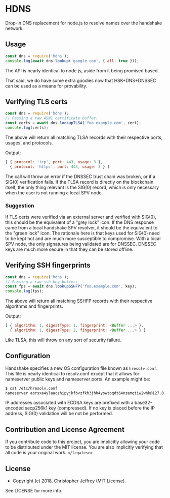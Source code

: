 # HDNS

Drop-in DNS replacement for node.js to resolve names over the handshake
network.

## Usage

``` js
const dns = require('hdns');
console.log(await dns.lookup('google.com', { all: true }));
```

The API is nearly identical to node.js, aside from it being promised based.

That said, we do have some extra goodies now that HSK+DNS+DNSSEC can be used as
a means for provability.

## Verifying TLS certs

``` js
const dns = require('hdns');
// Passing a raw ASN1 certificate buffer:
const certs = await dns.lookupTLSA('foo.example.com', cert);
console.log(certs);
```

The above will return all matching TLSA records with their respective ports,
usages, and protocols.

Output:

``` js
[ { protocol: 'tcp', port: 443, usage: 3 },
  { protocol: 'https', port: 443, usage: 3 } ]
```

The call will throw an error if the DNSSEC trust chain was broken, or if a
SIG(0) verification fails. If the TLSA record is directly on the blockchain
itself, the only thing relevant is the SIG(0) record, which is only necessary
when the user is not running a local SPV node.

### Suggestion

If TLS certs were verified via an external server and verified with SIG(0),
this should be the equivalent of a "grey lock" icon. If the DNS response came
from a local handshake SPV resolver, it should be the equivalent to the "green
lock" icon. The rationale here is that keys used for SIG(0) need to be kept hot
and are much more susceptible to compromise. With a local SPV node, the only
signatures being validated are for DNSSEC. DNSSEC keys are much more secure in
that they can be stored offline.

## Verifying SSH fingerprints

``` js
const dns = require('hdns');
// Passing a raw ssh key buffer:
const fps = await dns.lookupSSHFP('foo.example.com', key);
console.log(fps);
```

The above will return all matching SSHFP records with their respective
algorithms and fingerprints.

Output:

``` js
[ { algorithm: 1, digestType: 1, fingerprint: <Buffer ...> },
  { algorithm: 1, digestType: 2, fingerprint: <Buffer ...> } ]
```

Like TLSA, this will throw on any sort of security failure.

## Configuration

Handshake specifies a new OS configuration file known as `hresolv.conf`. This
file is nearly identical to resolv.conf except that it allows for nameserver
public keys and nameserver ports. An example might be:

``` bash
$ cat /etc/hresolv.conf
nameserver aorsxa4ylaacshipyjkfbvzfkh3jhh4yowtoqdt64nzemqtiw2whk@127.0.0.1:5359
```

IP addresses associated with ECDSA keys are prefixed with a base32-encoded
secp256k1 key (compressed). If no key is placed before the IP address, SIG(0)
validation will be not be performed.

## Contribution and License Agreement

If you contribute code to this project, you are implicitly allowing your code
to be distributed under the MIT license. You are also implicitly verifying that
all code is your original work. `</legalese>`

## License

- Copyright (c) 2018, Christopher Jeffrey (MIT License).

See LICENSE for more info.
